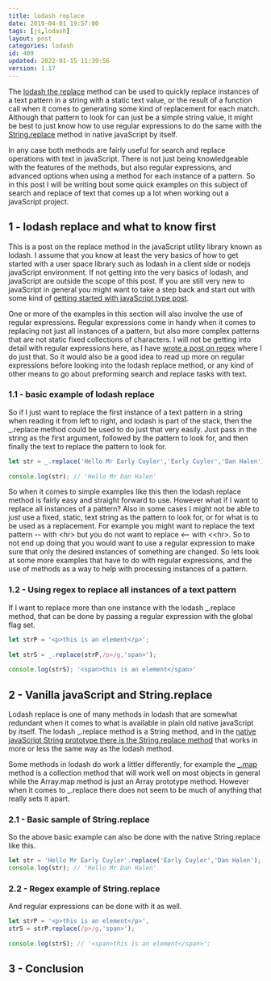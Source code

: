 ```yaml
---
title: lodash replace
date: 2019-04-01 19:57:00
tags: [js,lodash]
layout: post
categories: lodash
id: 409
updated: 2022-01-15 11:39:56
version: 1.17
---
```


The [lodash the replace](https://lodash.com/docs/4.17.11#replace) method can be used to quickly replace instances of a text pattern in a string with a static text value, or the result of a function call when it comes to generating some kind of replacement for each match. Although that pattern to look for can just be a simple string value, it might be best to just know how to use regular expressions to do the same with the [String.replace](https://developer.mozilla.org/en-US/docs/Web/JavaScript/Reference/Global_Objects/String/replace) method in native javaScript by itself. 

In any case both methods are fairly useful for search and replace operations with text in javaScript. There is not just being knowledgeable with the features of the methods, but also regular expressions, and advanced options when using a method for each instance of a pattern. So in this post I will be writing bout some quick examples on this subject of search and replace of text that comes up a lot when working out a javaScript project.

<!-- more -->

## 1 - lodash replace and what to know first

This is a post on the replace method in the javaScript utility library known as lodash. I assume that you know at least the very basics of how to get started with a user space library such as lodash in a client side or nodejs javaScript environment. If not getting into the very basics of lodash, and javaScript are outside the scope of this post. If you are still very new to javaScript in general you might want to take a step back and start out with some kind of [getting started with javaScript type post](/2018/11/27/js-getting-started/).

One or more of the examples in this section will also involve the use of regular expressions. Regular expressions come in handy when it comes to replacing not just all instances of a pattern, but also more complex patterns that are not static fixed collections of characters. I will not be getting into detail with regular expressions here, as I have [wrote a post on regex](/2019/03/20/js-regex/) where I do just that. So it would also be a good idea to read up more on regular expressions before looking into the lodash replace method, or any kind of other means to go about preforming search and replace tasks with text.

### 1.1 - basic example of lodash replace

So if I just want to replace the first instance of a text pattern in a string when reading it from left to right, and lodash is part of the stack, then the \_.replace method could be used to do just that very easily. Just pass in the string as the first argument, followed by the pattern to look for, and then finally the text to replace the pattern to look for.

```js
let str = _.replace('Hello Mr Early Cuyler','Early Cuyler','Dan Halen');
 
console.log(str); // 'Hello Mr Dan Halen'
```

So when it comes to simple examples like this then the lodash replace method is fairly easy and straight forward to use. However what if I want to replace all instances of a pattern? Also in some cases I might not be able to just use a fixed, static, text string as the pattern to look for, or for what is to be used as a replacement. For example you might want to replace the text pattern \-\- with \<hr\> but you do not want to replace \<\-\- with \<\<hr\>. So to not end up doing that you would want to use a regular expression to make sure that only the desired instances of something are changed. So lets look at some more examples that have to do with regular expressions, and the use of methods as a way to help with processing instances of a pattern.


### 1.2 - Using regex to replace all instances of a text pattern

If I want to replace more than one instance with the lodash \_.replace method, that can be done by passing a regular expression with the global flag set.

```js
let strP = '<p>this is an element</p>';
 
let strS = _.replace(strP,/p>/g,'span>');
 
console.log(strS); '<span>this is an element</span>'
```


## 2 - Vanilla javaScript and String.replace

Lodash replace is one of many methods in lodash that are somewhat redundant when it comes to what is available in plain old native javaScript by itself. The lodash \_.replace method is a String method, and in the [native javaScript String prototype there is the String.replace method](/2019/04/08/js-string-replace/) that works in more or less the same way as the lodash method.

Some methods in lodash do work a littler differently, for example the [\_.map](/2018/02/02/lodash_map/) method is a collection method that will work well on most objects in general while the Array.map method is just an Array prototype method. However when it comes to \_.replace there does not seem to be much of anything that really sets it apart. 

### 2.1 - Basic sample of String.replace

So the above basic example can also be done with the native String.replace like this.

```js
let str = 'Hello Mr Early Cuyler'.replace('Early Cuyler','Dan Halen');
console.log(str); // 'Hello Mr Dan Halen'
```

### 2.2 - Regex example of String.replace

And regular expressions can be done with it as well.

```js
let strP = '<p>this is an element</p>',
strS = strP.replace(/p>/g,'span>');
 
console.log(strS); // '<span>this is an element</span>';
```

## 3 - Conclusion

